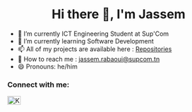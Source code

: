 
<h1 align="center">Hi there 👋, I'm Jassem</h1>

- 🔭 I’m currently ICT Engineering Student at Sup'Com
- 🌱 I’m currently learning Software Development
- 📫 All of my projects are available here : [Repositories](https://github.com/jassem17?tab=repositories)
- 👯 How to reach me : jassem.rabaoui@supcom.tn
- 😄 Pronouns: he/him

<h3 align="left">Connect with me:</h3>
<p align="left">
<a href="https://www.linkedin.com/in/jassem-rabaoui" target="blank"><img align="center" src="https://raw.githubusercontent.com/rahuldkjain/github-profile-readme-generator/master/src/images/icons/Social/linked-in-alt.svg" alt="Karim Omrane" height="20" width="30"/></a>
</p>


